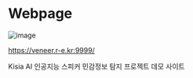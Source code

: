 # Webpage

![image](https://github.com/veneer-KISIA/Webpage/assets/88125431/a3de6102-f857-4fb7-a36b-96994514bae0)


https://veneer.r-e.kr:9999/

Kisia AI 인공지능 스피커 민감정보 탐지 프로젝트 데모 사이트
